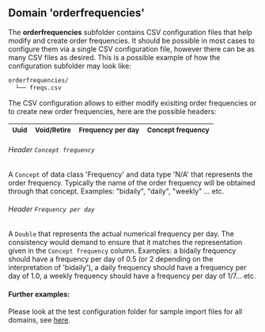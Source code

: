 ## Domain 'orderfrequencies'

The **orderfrequencies** subfolder contains CSV configuration files that help modify and create order frequencies. It should be possible in most cases to configure them via a single CSV configuration file, however there can be as many CSV files as desired.
This is a possible example of how the configuration subfolder may look like:
```bash
orderfrequencies/
  └── freqs.csv
```
The CSV configuration allows to either modify exisiting order frequencies or to create new order frequencies, here are the possible headers:

| <sub>Uuid</sub> | <sub>Void/Retire</sub> | <sub>Frequency per day</sub>  | <sub>Concept frequency</sub> |
| - | - | - | - |

###### Header `Concept frequency`
A `Concept` of data class 'Frequency' and data type 'N/A' that represents the order frequency. Typically the name of the order frequency will be obtained through that concept. Examples: "bidaily", "daily", "weekly" ... etc.

###### Header `Frequency per day`
A `Double` that represents the actual numerical frequency per day. The consistency would demand to ensure that it matches the representation given in the `Concept frequency` column. Examples: a bidaily frequency should have a frequency per day of 0.5 (or 2 depending on the interpretation of 'bidaily'), a daily frequency should have a frequency per day of 1.0, a weekly frequency should have a frequency per day of 1/7... etc.

#### Further examples:
Please look at the test configuration folder for sample import files for all domains, see [here](../api/src/test/resources/testAppDataDir/configuration).